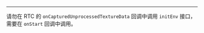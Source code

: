 <Title>在 RTC 的自定义前处理功能中使用 ZegoEffects 功能时，预览和推流出现黑屏，如何处理？</Title>



---

请勿在 RTC 的 `onCapturedUnprocessedTextureData` 回调中调用 `initEnv` 接口，需要在 `onStart` 回调中调用。
